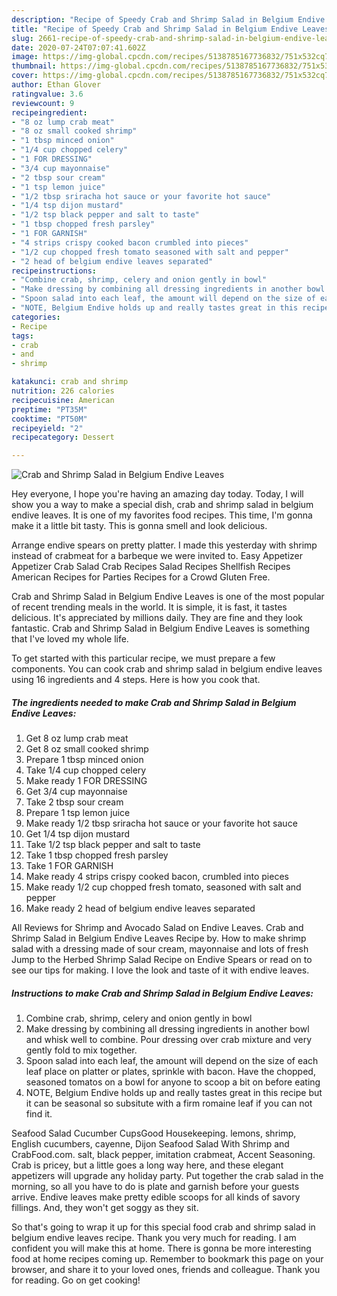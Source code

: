 ```yaml
---
description: "Recipe of Speedy Crab and Shrimp Salad in Belgium Endive Leaves"
title: "Recipe of Speedy Crab and Shrimp Salad in Belgium Endive Leaves"
slug: 2661-recipe-of-speedy-crab-and-shrimp-salad-in-belgium-endive-leaves
date: 2020-07-24T07:07:41.602Z
image: https://img-global.cpcdn.com/recipes/5138785167736832/751x532cq70/crab-and-shrimp-salad-in-belgium-endive-leaves-recipe-main-photo.jpg
thumbnail: https://img-global.cpcdn.com/recipes/5138785167736832/751x532cq70/crab-and-shrimp-salad-in-belgium-endive-leaves-recipe-main-photo.jpg
cover: https://img-global.cpcdn.com/recipes/5138785167736832/751x532cq70/crab-and-shrimp-salad-in-belgium-endive-leaves-recipe-main-photo.jpg
author: Ethan Glover
ratingvalue: 3.6
reviewcount: 9
recipeingredient:
- "8 oz lump crab meat"
- "8 oz small cooked shrimp"
- "1 tbsp minced onion"
- "1/4 cup chopped celery"
- "1 FOR DRESSING"
- "3/4 cup mayonnaise"
- "2 tbsp sour cream"
- "1 tsp lemon juice"
- "1/2 tbsp sriracha hot sauce or your favorite hot sauce"
- "1/4 tsp dijon mustard"
- "1/2 tsp black pepper and salt to taste"
- "1 tbsp chopped fresh parsley"
- "1 FOR GARNISH"
- "4 strips crispy cooked bacon crumbled into pieces"
- "1/2 cup chopped fresh tomato seasoned with salt and pepper"
- "2 head of belgium endive leaves separated"
recipeinstructions:
- "Combine crab, shrimp, celery and onion gently in bowl"
- "Make dressing by combining all dressing ingredients in another bowl and whisk well to combine. Pour dressing over crab mixture and very gently fold to mix together."
- "Spoon salad into each leaf, the amount will depend on the size of each leaf place on platter or plates, sprinkle with bacon. Have the chopped, seasoned tomatos on a bowl for anyone to scoop a bit on before eating"
- "NOTE, Belgium Endive holds up and really tastes great in this recipe but it can be seasonal so subsitute with a firm romaine leaf if you can not find it."
categories:
- Recipe
tags:
- crab
- and
- shrimp

katakunci: crab and shrimp 
nutrition: 226 calories
recipecuisine: American
preptime: "PT35M"
cooktime: "PT50M"
recipeyield: "2"
recipecategory: Dessert

---
```



![Crab and Shrimp Salad in Belgium Endive Leaves](https://img-global.cpcdn.com/recipes/5138785167736832/751x532cq70/crab-and-shrimp-salad-in-belgium-endive-leaves-recipe-main-photo.jpg)

Hey everyone, I hope you're having an amazing day today. Today, I will show you a way to make a special dish, crab and shrimp salad in belgium endive leaves. It is one of my favorites food recipes. This time, I'm gonna make it a little bit tasty. This is gonna smell and look delicious.

Arrange endive spears on pretty platter. I made this yesterday with shrimp instead of crabmeat for a barbeque we were invited to. Easy Appetizer Appetizer Crab Salad Crab Recipes Salad Recipes Shellfish Recipes American Recipes for Parties Recipes for a Crowd Gluten Free.

Crab and Shrimp Salad in Belgium Endive Leaves is one of the most popular of recent trending meals in the world. It is simple, it is fast, it tastes delicious. It's appreciated by millions daily. They are fine and they look fantastic. Crab and Shrimp Salad in Belgium Endive Leaves is something that I've loved my whole life.


To get started with this particular recipe, we must prepare a few components. You can cook crab and shrimp salad in belgium endive leaves using 16 ingredients and 4 steps. Here is how you cook that.

<!--inarticleads1-->

##### The ingredients needed to make Crab and Shrimp Salad in Belgium Endive Leaves:

1. Get 8 oz lump crab meat
1. Get 8 oz small cooked shrimp
1. Prepare 1 tbsp minced onion
1. Take 1/4 cup chopped celery
1. Make ready 1 FOR DRESSING
1. Get 3/4 cup mayonnaise
1. Take 2 tbsp sour cream
1. Prepare 1 tsp lemon juice
1. Make ready 1/2 tbsp sriracha hot sauce or your favorite hot sauce
1. Get 1/4 tsp dijon mustard
1. Take 1/2 tsp black pepper and salt to taste
1. Take 1 tbsp chopped fresh parsley
1. Take 1 FOR GARNISH
1. Make ready 4 strips crispy cooked bacon, crumbled into pieces
1. Make ready 1/2 cup chopped fresh tomato, seasoned with salt and pepper
1. Make ready 2 head of belgium endive leaves separated


All Reviews for Shrimp and Avocado Salad on Endive Leaves. Crab and Shrimp Salad in Belgium Endive Leaves Recipe by. How to make shrimp salad with a dressing made of sour cream, mayonnaise and lots of fresh Jump to the Herbed Shrimp Salad Recipe on Endive Spears or read on to see our tips for making. I love the look and taste of it with endive leaves. 

<!--inarticleads2-->

##### Instructions to make Crab and Shrimp Salad in Belgium Endive Leaves:

1. Combine crab, shrimp, celery and onion gently in bowl
1. Make dressing by combining all dressing ingredients in another bowl and whisk well to combine. Pour dressing over crab mixture and very gently fold to mix together.
1. Spoon salad into each leaf, the amount will depend on the size of each leaf place on platter or plates, sprinkle with bacon. Have the chopped, seasoned tomatos on a bowl for anyone to scoop a bit on before eating
1. NOTE, Belgium Endive holds up and really tastes great in this recipe but it can be seasonal so subsitute with a firm romaine leaf if you can not find it.


Seafood Salad Cucumber CupsGood Housekeeping. lemons, shrimp, English cucumbers, cayenne, Dijon Seafood Salad With Shrimp and CrabFood.com. salt, black pepper, imitation crabmeat, Accent Seasoning. Crab is pricey, but a little goes a long way here, and these elegant appetizers will upgrade any holiday party. Put together the crab salad in the morning, so all you have to do is plate and garnish before your guests arrive. Endive leaves make pretty edible scoops for all kinds of savory fillings. And, they won&#39;t get soggy as they sit. 

So that's going to wrap it up for this special food crab and shrimp salad in belgium endive leaves recipe. Thank you very much for reading. I am confident you will make this at home. There is gonna be more interesting food at home recipes coming up. Remember to bookmark this page on your browser, and share it to your loved ones, friends and colleague. Thank you for reading. Go on get cooking!
